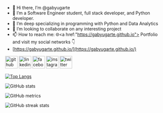 - 👋 Hi there, I’m @gabyugarte
- 👀 I’m a Software Engineer student, full stack developer, and Python developer. 
- 🌱 I’m deep specializing in programming with Python and Data Analytics
- 💞️ I’m looking to collaborate on any interesting project
- 📫 How to reach me: 🌐<a href:"https://gabyugarte.github.io"> Portfolio </a> and visit my social networks 👇
-  [https://gabyugarte.github.io/](https://gabyugarte.github.io/)

[<img src='https://cdn.jsdelivr.net/npm/simple-icons@3.0.1/icons/github.svg' alt='github' height='40'>](https://github.com/gabyugarte)
[<img src='https://cdn.jsdelivr.net/npm/simple-icons@3.0.1/icons/linkedin.svg' alt='linkedin' height='40'>](https://www.linkedin.com/in/gabriela-ugarte-maco/)
[<img src='https://cdn.jsdelivr.net/npm/simple-icons@3.0.1/icons/facebook.svg' alt='facebook' height='40'>](https://www.facebook.com/gaby.ugarte.71/)
[<img src='https://cdn.jsdelivr.net/npm/simple-icons@3.0.1/icons/instagram.svg' alt='instagram' height='40'>](https://www.instagram.com/gabyugate/)
[<img src='https://cdn.jsdelivr.net/npm/simple-icons@3.0.1/icons/twitter.svg' alt='twitter' height='40'>](https://twitter.com/GabyUgarte15)
 

[![Top Langs](https://github-readme-stats.vercel.app/api/top-langs/?username=gabyugarte)](https://github.com/anuraghazra/github-readme-stats)

![GitHub stats](https://github-readme-stats.vercel.app/api?username=gabyugarte&show_icons=true&count_private=true)  

![GitHub metrics](https://metrics.lecoq.io/gabyugarte)  

![GitHub streak stats](https://github-readme-streak-stats.herokuapp.com/?user=gabyugarte)  


<!---
gabyugarte/gabyugarte is a ✨ special ✨ repository because its `README.md` (this file) appears on your GitHub profile.
You can click the Preview link to take a look at your changes.
--->
